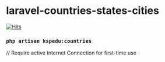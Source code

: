# laravel-countries-states-cities

[![Hits](https://hits.seeyoufarm.com/api/count/incr/badge.svg?url=https%3A%2F%2Fgithub.com%2FAnandPilania%2Flaravel-countries-states-cities&count_bg=%23FF3863&title_bg=%232C3E50&title=hits&edge_flat=false)](https://hits.seeyoufarm.com)

### `php artisan kspedu:countries` 
// Require active Internet Connection for first-time use
